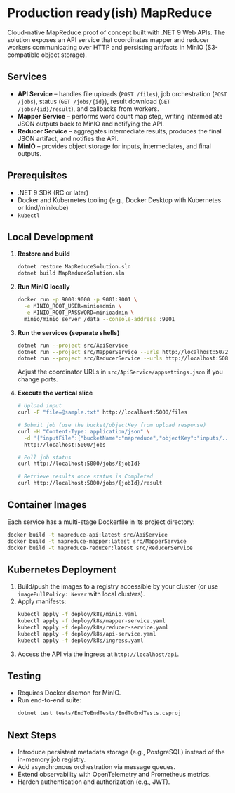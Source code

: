 # Production ready(ish) MapReduce

Cloud-native MapReduce proof of concept built with .NET 9 Web APIs. The solution exposes an API service that coordinates mapper and reducer workers communicating over HTTP and persisting artifacts in MinIO (S3-compatible object storage).

## Services

- **API Service** – handles file uploads (`POST /files`), job orchestration (`POST /jobs`), status (`GET /jobs/{id}`), result download (`GET /jobs/{id}/result`), and callbacks from workers.
- **Mapper Service** – performs word count map step, writing intermediate JSON outputs back to MinIO and notifying the API.
- **Reducer Service** – aggregates intermediate results, produces the final JSON artifact, and notifies the API.
- **MinIO** – provides object storage for inputs, intermediates, and final outputs.

## Prerequisites

- .NET 9 SDK (RC or later)
- Docker and Kubernetes tooling (e.g., Docker Desktop with Kubernetes or kind/minikube)
- `kubectl`

## Local Development

1. **Restore and build**
   ```bash
   dotnet restore MapReduceSolution.sln
   dotnet build MapReduceSolution.sln
   ```

2. **Run MinIO locally**
   ```bash
   docker run -p 9000:9000 -p 9001:9001 \
     -e MINIO_ROOT_USER=minioadmin \
     -e MINIO_ROOT_PASSWORD=minioadmin \
     minio/minio server /data --console-address :9001
   ```

3. **Run the services (separate shells)**
   ```bash
   dotnet run --project src/ApiService
   dotnet run --project src/MapperService --urls http://localhost:5072
   dotnet run --project src/ReducerService --urls http://localhost:5082
   ```

   Adjust the coordinator URLs in `src/ApiService/appsettings.json` if you change ports.

4. **Execute the vertical slice**
   ```bash
   # Upload input
   curl -F "file=@sample.txt" http://localhost:5000/files

   # Submit job (use the bucket/objectKey from upload response)
   curl -H "Content-Type: application/json" \
     -d '{"inputFile":{"bucketName":"mapreduce","objectKey":"inputs/..."}}' \
     http://localhost:5000/jobs

   # Poll job status
   curl http://localhost:5000/jobs/{jobId}

   # Retrieve results once status is Completed
   curl http://localhost:5000/jobs/{jobId}/result
   ```

## Container Images

Each service has a multi-stage Dockerfile in its project directory:

```bash
docker build -t mapreduce-api:latest src/ApiService
docker build -t mapreduce-mapper:latest src/MapperService
docker build -t mapreduce-reducer:latest src/ReducerService
```

## Kubernetes Deployment

1. Build/push the images to a registry accessible by your cluster (or use `imagePullPolicy: Never` with local clusters).
2. Apply manifests:
   ```bash
   kubectl apply -f deploy/k8s/minio.yaml
   kubectl apply -f deploy/k8s/mapper-service.yaml
   kubectl apply -f deploy/k8s/reducer-service.yaml
   kubectl apply -f deploy/k8s/api-service.yaml
   kubectl apply -f deploy/k8s/ingress.yaml
   ```
3. Access the API via the ingress at `http://localhost/api`.

## Testing

- Requires Docker daemon for MinIO.
- Run end-to-end suite:
  ```bash
  dotnet test tests/EndToEndTests/EndToEndTests.csproj
  ```

## Next Steps

- Introduce persistent metadata storage (e.g., PostgreSQL) instead of the in-memory job registry.
- Add asynchronous orchestration via message queues.
- Extend observability with OpenTelemetry and Prometheus metrics.
- Harden authentication and authorization (e.g., JWT).
